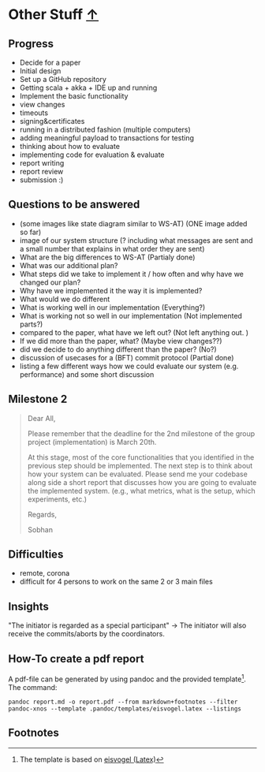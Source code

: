 # Other Stuff [&uarr;](./../README.md)

## Progress

* Decide for a paper
* Initial design
* Set up a GitHub repository
* Getting scala + akka + IDE up and running
* Implement the basic functionality
* view changes
* timeouts
* signing&certificates
* running in a distributed fashion (multiple computers)
* adding meaningful payload to transactions for testing
* thinking about how to evaluate
* implementing code for evaluation & evaluate
* report writing
* report review
* submission :)

## Questions to be answered

* (some images like state diagram similar to WS-AT) (ONE image added so far)
* image of our system structure (? including what messages are sent and a small number that explains in what order they are sent)
* What are the big differences to WS-AT (Partialy done)
* What was our additional plan?
* What steps did we take to implement it / how often and why have we changed our plan?
* Why have we implemented it the way it is implemented?
* What would we do different
* What is working well in our implementation  (Everything?)
* What is working not so well in our implementation (Not implemented parts?)
* compared to the paper, what have we left out? (Not left anything out. )
* If we did more than the paper, what? (Maybe view changes??)
* did we decide to do anything different than the paper? (No?)
* discussion of usecases for a (BFT) commit protocol     (Partial done)
* listing a few different ways how we could evaluate our system (e.g. performance) and some short discussion

## Milestone 2

>Dear All,
>
>Please remember that the deadline for the 2nd milestone of the group project (implementation) is March 20th.
>
>At this stage, most of the core functionalities that you identified in the previous step should be implemented. The next step is to think about how your system can be evaluated. Please send me your codebase along side a short report that discusses how you are going to evaluate the implemented system. (e.g., what metrics, what is the setup, which experiments, etc.)
>
>Regards,
>
>Sobhan

## Difficulties

* remote, corona
* difficult for 4 persons to work on the same 2 or 3 main files

## Insights

"The initiator is regarded as a special participant" -> The initiator will also receive the commits/aborts by the coordinators.

## How-To create a pdf report

A pdf-file can be generated by using pandoc and the provided template[^1]. The command:

    pandoc report.md -o report.pdf --from markdown+footnotes --filter pandoc-xnos --template .pandoc/templates/eisvogel.latex --listings

## Footnotes

[^1]: The template is based on [eisvogel (Latex)](https://github.com/Wandmalfarbe/pandoc-latex-template)
